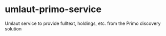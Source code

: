 umlaut-primo-service
====================

Umlaut service to provide fulltext, holdings, etc. from the Primo discovery solution